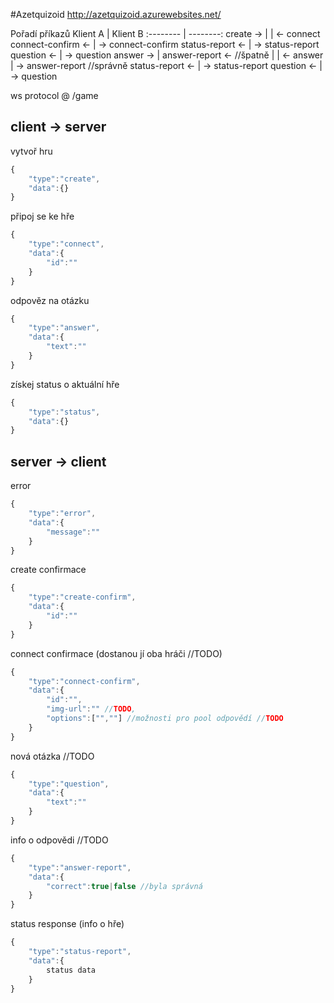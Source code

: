 #Azetquizoid
http://azetquizoid.azurewebsites.net/

Pořadí příkazů
Klient A 					| Klient B
:--------					| --------:
create -> 					| 
 							| <- connect
connect-confirm <- 			| -> connect-confirm
status-report <- 			| -> status-report
question <- 				| -> question
answer -> 					|
answer-report <- //špatně 	|
 							| <- answer
							| -> answer-report //správně
status-report <- 			| -> status-report
question <- 				| -> question

ws protocol @ /game

client -> server
----------------

vytvoř hru
```js
{
    "type":"create",
    "data":{}
}
```

připoj se ke hře
```js
{
    "type":"connect",
    "data":{
        "id":""
    }
}
```

odpověz na otázku
```js
{
    "type":"answer",
    "data":{
        "text":""
    }
}
```

získej status o aktuální hře
```js
{
    "type":"status",
    "data":{}
}
```

server -> client
----------------

error
```js
{
    "type":"error",
    "data":{
        "message":""
    }
}
```

create confirmace
```js
{
    "type":"create-confirm",
    "data":{
        "id":""
    }
}
```

connect confirmace (dostanou jí oba hráči //TODO)
```js
{
    "type":"connect-confirm",
    "data":{
        "id":"",
        "img-url":"" //TODO,
        "options":["",""] //možnosti pro pool odpovědí //TODO
    }
}
```

nová otázka //TODO
```js
{
    "type":"question",
    "data":{
        "text":""
    }
}
```

info o odpovědi //TODO
```js
{
    "type":"answer-report",
    "data":{
        "correct":true|false //byla správná
    }
}
```

status response (info o hře)
```js
{
    "type":"status-report",
    "data":{
        status data
    }
}
```